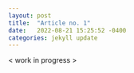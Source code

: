 ```yaml
---
layout: post
title:  "Article no. 1"
date:   2022-08-21 15:25:52 -0400
categories: jekyll update
---
```

< work in progress >